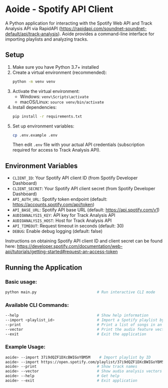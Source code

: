 # Aoide - Spotify API Client

A Python application for interacting with the Spotify Web API and Track Analysis API via RapidAPI (https://rapidapi.com/soundnet-soundnet-default/api/track-analysis). Aoide provides a command-line interface for importing playlists and analyzing tracks.

## Setup

1. Make sure you have Python 3.7+ installed
2. Create a virtual environment (recommended):
   ```bash
   python -m venv venv
   ```
3. Activate the virtual environment:
   - Windows: `venv\Scripts\activate`
   - macOS/Linux: `source venv/bin/activate`
4. Install dependencies:
   ```bash
   pip install -r requirements.txt
   ```
5. Set up environment variables:
   ```bash
   cp .env.example .env
   ```
   Then edit `.env` file with your actual API credentials (subscription required for access to Track Analysis API).

## Environment Variables

- `CLIENT_ID`: Your Spotify API client ID (from Spotify Developer Dashboard)
- `CLIENT_SECRET`: Your Spotify API client secret (from Spotify Developer Dashboard)
- `API_AUTH_URL`: Spotify token endpoint (default: https://accounts.spotify.com/api/token)
- `API_BASE_URL`: Spotify API base URL (default: https://api.spotify.com/v1)
- `AUDIOANALYSIS_KEY`: API key for Track Analysis API
- `AUDIOANALYSIS_HOST`: Host for Track Analysis API
- `API_TIMEOUT`: Request timeout in seconds (default: 30)
- `DEBUG`: Enable debug logging (default: false)

Instructions on obtaining Spotify API client ID and client secret can be found here: https://developer.spotify.com/documentation/web-api/tutorials/getting-started#request-an-access-token

## Running the Application

### Basic usage:
```bash
python main.py                           # Run interactive CLI mode
```

### Available CLI Commands:
```bash
--help                                   # Show help information
--import <playlist_id>                   # Import a Spotify playlist by ID or share link
--print                                  # Print a list of songs in an imported playlist
--vector                                 # Print the audio feature vectors for songs in the playlist
--exit                                   # Exit the application
```

### Example Usage:
```bash
aoide> --import 37i9dQZF1DXcBWIGoYBM5M    # Import playlist by ID
aoide> --import https://open.spotify.com/playlist/37i9dQZF1DXcBWIGoYBM5M  # Import by share link
aoide> --print                           # Show track names
aoide> --vector                          # Show audio analysis vectors
aoide> --help                            # Get help
aoide> --exit                            # Exit application
```

